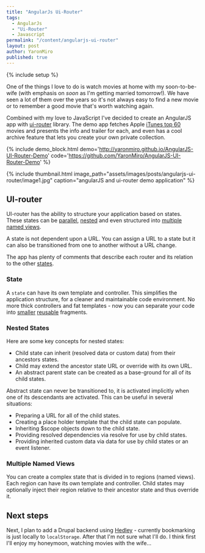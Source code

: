 ```yaml
---
title: "AngularJs Ui-Router"
tags:
  - AngularJs
  - "Ui-Router"
  - Javascript
permalink: "/content/angularjs-ui-router"
layout: post
author: YaronMiro
published: true
---
```


{% include setup %}

One of the things I love to do is watch movies at home with my soon-to-be-wife (with emphasis on _soon_ as I'm getting married tomorrow!). We have seen a lot of them over the years so it's not always easy to find a new movie or to remember a good movie that's worth watching again.  

Combined with my love to JavaScript I've decided to create an AngularJS app with [ui-router](http://angular-ui.github.io/ui-router/sample/) library.  The demo app fetches Apple [iTunes top 60](https://www.apple.com/itunes/charts/movies/) movies and presents the info and trailer for each, and even has a cool archive feature that lets you create your own private collection.

{% include demo_block.html demo='http://yaronmiro.github.io/AngularJS-UI-Router-Demo' code='https://github.com/YaronMiro/AngularJS-UI-Router-Demo' %}

{% include thumbnail.html image_path="assets/images/posts/angularjs-ui-router/image1.jpg" caption="angularJS and ui-router demo application" %}

<!-- more -->

## UI-router

UI-router has the ability to structure your application based on states.
These states can be [parallel](https://github.com/angular-ui/ui-router/wiki#state-manager), [nested](https://github.com/angular-ui/ui-router/wiki/Nested-States-%26-Nested-Views) and even structured into [multiple named views](https://github.com/angular-ui/ui-router/wiki/Nested-States-%26-Nested-Views).

A state is not dependent upon a URL. You can assign a URL to a state but it can also be transitioned from one to another without a URL change.

The app has plenty of comments that describe each router and its relation to the other [states](https://github.com/YaronMiro/AngularJS-UI-Router-Demo/blob/master/app/scripts/app.js#L62-L213).

### State
A `state` can have its own template and controller. This simplifies the application structure, for a cleaner and maintainable code environment. No more thick controllers and fat templates - now you can separate your code into [smaller](https://github.com/YaronMiro/AngularJS-UI-Router-Demo/blob/master/app/scripts/controllers/movies.js) [reusable](https://github.com/YaronMiro/AngularJS-UI-Router-Demo/blob/master/app/scripts/services/movies.js) fragments.


### Nested States

Here are some key concepts for nested states:

* Child state can inherit (resolved data or custom data) from their ancestors states.
* Child may extend the ancestor state URL or override with its own URL.
* An abstract parent state can be created as a base-ground for all of its child states.

Abstract state can never be transitioned to, it is activated implicitly when one of its descendants are activated. This can be useful in several situations:

* Preparing a URL for all of the child states.
* Creating a place holder template that the child state can populate.
* Inheriting $scope objects down to the child state.
* Providing resolved dependencies via resolve for use by child states.
* Providing inherited custom data via data for use by child states or an event listener.

### Multiple Named Views

You can create a complex state that is divided in to regions (named views). Each region can have its own template and controller. Child states may optionally inject their region relative to their ancestor state and thus override it.

## Next steps

Next, I plan to add a Drupal backend using [Hedley](https://github.com/Gizra/generator-hedley) - currently bookmarking is just locally to `localStorage`. After that I'm not sure what I'll do. I think first I'll enjoy my honeymoon, watching movies with the wife...
